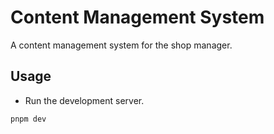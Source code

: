 # Content Management System

A content management system for the shop manager.

## Usage

- Run the development server.

```sh
pnpm dev
```
